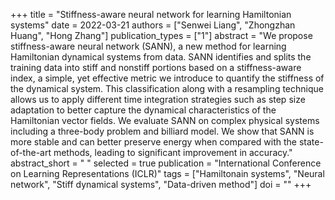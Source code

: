 +++
title = "Stiffness-aware neural network for learning Hamiltonian systems"
date = 2022-03-21
authors = ["Senwei Liang", "Zhongzhan Huang", "Hong Zhang"]
publication_types = ["1"]
abstract = "We propose stiffness-aware neural network (SANN), a new method for learning Hamiltonian dynamical systems from data. SANN identifies and splits the training data into stiff and nonstiff portions based on a stiffness-aware index, a simple, yet effective metric we introduce to quantify the stiffness of the dynamical system. This classification along with a resampling technique allows us to apply different time integration strategies such as step size adaptation to better capture the dynamical characteristics of the Hamiltonian vector fields. We evaluate SANN on complex physical systems including a three-body problem and  billiard model. We show that SANN is more stable and can better preserve energy when compared with the state-of-the-art methods, leading to significant improvement in accuracy."
abstract_short = " "
selected = true
publication = "International Conference on Learning Representations (ICLR)"
tags = ["Hamiltonain systems", "Neural network", "Stiff dynamical systems", "Data-driven method"]
doi = ""
+++


